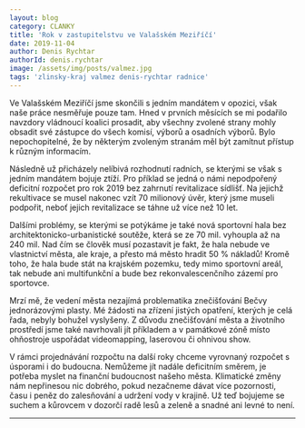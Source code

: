 ```yaml
---
layout: blog
category: CLANKY
title: 'Rok v zastupitelstvu ve Valašském Meziříčí'
date: 2019-11-04
author: Denis Rychtar
authorId: denis.rychtar
image: /assets/img/posts/valmez.jpg  
tags: 'zlinsky-kraj valmez denis-rychtar radnice'
---
```


Ve Valašském Meziříčí jsme skončili s jedním mandátem v opozici, však naše práce nesměřuje pouze tam. Hned v prvních měsících se mi podařilo navzdory vládnoucí koalici prosadit, aby všechny zvolené strany mohly obsadit své zástupce do všech komisí, výborů a osadních výborů. Bylo nepochopitelné, že by některým zvoleným stranám měl být zamítnut přístup k různým informacím. 

Následně už přicházely nelíbivá rozhodnutí radních, se kterými se však s jedním mandátem bojuje ztíží. Pro příklad se jedná o námi nepodpořený deficitní rozpočet pro rok 2019 bez zahrnutí revitalizace sídlišť. Na jejichž rekultivace se musel nakonec vzít 70 milionový úvěr, který jsme museli podpořit, neboť jejich revitalizace se táhne už více než 10 let. 

Dalšími problémy, se kterými se potýkáme je také nová sportovní hala bez architektonicko-urbanistické soutěže, která se ze 70 mil. vyhoupla až na 240 mil. Nad čím se člověk musí pozastavit je fakt, že hala nebude ve vlastnictví města, ale kraje, a přesto má město hradit 50 % nákladů! Kromě toho, že hala bude stát na krajském pozemku, tedy mimo sportovní areál, tak nebude ani multifunkční a bude bez rekonvalescenčního zázemí pro sportovce. 

Mrzí mě, že vedení města nezajímá problematika znečišťování Bečvy jednorázovými plasty. Mé žádosti na zřízení jistých opatření, kterých je celá řada, nebyly bohužel vyslyšeny. Z důvodu znečišťování města a životního prostředí jsme také navrhovali jít příkladem a v památkové zóně místo ohňostroje uspořádat videomapping, laserovou či ohnivou show.

V rámci projednávání rozpočtu na další roky chceme vyrovnaný rozpočet s úsporami i do budoucna. Nemůžeme jít nadále deficitním směrem, je potřeba myslet na finanční budoucnost našeho města. Klimatické změny nám nepřinesou nic dobrého, pokud nezačneme dávat více pozornosti, času i peněz do zalesňování a udržení vody v krajině. Už teď bojujeme se suchem a kůrovcem v dozorčí radě lesů a zeleně a snadné ani levné to není.

---

